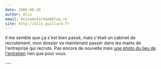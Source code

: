 ```yaml
---
date: 2006-06-28
author: Alix
email: meinamsterdam@blog.re
site: http://alix.guillard.fr
---
```


<p>Il me semble que ça s'est bien passé, mais c'était un cabinet de recrutement, mon dossier va maintenant passer dans les mains de l'entreprise qui recrute. Pas encore de nouvelle mais <a href="http://blog.re/me-in-amsterdam/index.php/2006/06/27/52-un-tour-a-sloterdijk">une photo du lieu de l'entretien</a> rien que pour vous.</p>
---